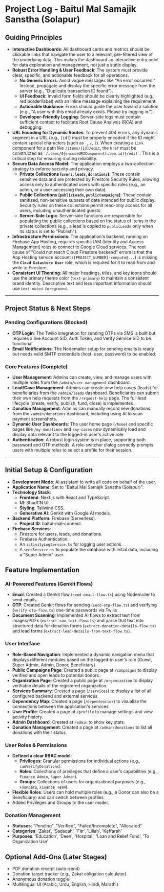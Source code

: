 # Project Log - Baitul Mal Samajik Sanstha (Solapur)

## Guiding Principles

- **Interactive Dashboards**: All dashboard cards and metrics should be clickable links that navigate the user to a relevant, pre-filtered view of the underlying data. This makes the dashboard an interactive entry point for data exploration and management, not just a static display.
- **Robust Error Handling & User Feedback**: The system must provide clear, specific, and actionable feedback for all operations.
    - **No Generic Errors**: Avoid vague messages like "An error occurred." Instead, propagate and display the specific error message from the server (e.g., "Duplicate transaction ID found").
    - **UI Feedback**: Invalid form fields should be clearly highlighted (e.g., red border/label) with an inline message explaining the requirement.
    - **Actionable Guidance**: Errors should guide the user toward a solution (e.g., "A user with this email already exists. Please try logging in.").
    - **Developer-Friendly Logging**: Server-side logs must contain sufficient context to facilitate Root Cause Analysis (RCA) and debugging.
- **URL Encoding for Dynamic Routes**: To prevent 404 errors, any dynamic segment in a URL (e.g., `[id]`) must be properly encoded if the ID might contain special characters (such as `_`, `/`, `?`). When creating a `Link` component for a path like `/items/[id]/edit`, the `href` must be constructed as `` `/items/${encodeURIComponent(item.id)}/edit` ``. This is a critical step for ensuring routing reliability.
- **Secure Data Access Model**: The application employs a two-collection strategy to enforce security and privacy.
    - **Private Collections (`users`, `leads`, `donations`)**: These contain sensitive data and are protected by Firestore Security Rules, allowing access only to authenticated users with specific roles (e.g., an admin, or a user accessing their own data).
    - **Public Collections (`publicLeads`, `publicCampaigns`)**: These contain sanitized, non-sensitive subsets of data intended for public display. Security rules on these collections permit read-only access for all users, including unauthenticated guests.
    - **Server-Side Logic**: Server-side functions are responsible for populating the public collections based on the status of items in the private collections (e.g., a lead is copied to `publicLeads` only when its status is set to "Publish").
- **Infrastructure Permissions**: The application's backend, running on Firebase App Hosting, requires specific IAM (Identity and Access Management) roles to connect to Google Cloud services. The root cause of "Could not reach Cloud Firestore backend" errors is that the App Hosting service account (`[PROJECT_NUMBER]-compute@...`) is missing the **`Cloud Datastore User`** role, which is required for it to read from and write to Firestore.
- **Consistent UI Theming**: All major headings, titles, and key icons should use the primary theme color (`text-primary`) to maintain a consistent brand identity. Descriptive text and less important information should use `text-muted-foreground`.

---

## Project Status & Next Steps

### Pending Configurations (Blocked)
- **OTP Login**: The Twilio integration for sending OTPs via SMS is built but requires a live Account SID, Auth Token, and Verify Service SID to be functional.
- **Email Notifications**: The Nodemailer setup for sending emails is ready but needs valid SMTP credentials (host, user, password) to be enabled.

### Core Features (Complete)
- **User Management**: Admins can create, view, and manage users with multiple roles from the `/admin/user-management` dashboard.
- **Lead/Case Management**: Admins can create new help cases (leads) for beneficiaries from the `/admin/leads` dashboard. Beneficiaries can submit their own help requests from the `/request-help` page. The full lead lifecycle (create, verify, publish, fund, close) is implemented.
- **Donation Management**: Admins can manually record new donations from the `/admin/donations` dashboard, including using AI to scan payment screenshots.
- **Dynamic User Dashboards**: The user home page (`/home`) and specific pages like `/my-donations` and `/my-cases` now dynamically load and display data relevant to the logged-in user's active role.
- **Authentication**: A robust login system is in place, supporting both password and OTP methods. A role-switcher dialog correctly prompts users with multiple roles to select a profile for their session.

---

## Initial Setup & Configuration

- **Development Mode**: AI assistant to write all code on behalf of the user.
- **Application Name**: Set to "Baitul Mal Samajik Sanstha (Solapur)".
- **Technology Stack**: 
  - **Frontend**: Next.js with React and TypeScript.
  - **UI**: ShadCN UI.
  - **Styling**: Tailwind CSS.
  - **Generative AI**: Genkit with Google AI models.
- **Backend Platform**: Firebase (Serverless).
  - **Project ID**: baitul-mal-connect.
- **Firebase Services**:
  - Firestore for users, leads, and donations.
  - Firebase Authentication.
  - An `activityLogService.ts` for logging user actions.
  - A `seedService.ts` to populate the database with initial data, including a "Super Admin" user.

## Feature Implementation

### AI-Powered Features (Genkit Flows)

- **Email**: Created a Genkit flow (`send-email-flow.ts`) using Nodemailer to send emails.
- **OTP**: Created Genkit flows for sending (`send-otp-flow.ts`) and verifying (`verify-otp-flow.ts`) one-time passwords via Twilio.
- **Document Scanning**: Implemented AI flows to extract text from images/PDFs (`extract-raw-text-flow.ts`) and parse that text into structured data for donation forms (`extract-donation-details-flow.ts`) and lead forms (`extract-lead-details-from-text-flow.ts`).

### User Interface
- **Role-Based Navigation**: Implemented a dynamic navigation menu that displays different modules based on the logged-in user's role (Guest, Super Admin, Admin, Donor, Beneficiary).
- **Public Campaigns Page**: Created a public page at `/campaigns` to display verified and open leads to potential donors.
- **Organization Page**: Created a public page at `/organization` to display verifiable details of the registered organization.
- **Services Summary**: Created a page (`/services`) to display a list of all configured backend and external services.
- **Dependency Map**: Created a page (`/dependencies`) to visualize the connections between the application's services.
- **User Profile**: Created a page at `/profile` to manage settings and view activity history.
- **Admin Dashboard**: Created at `/admin` to show key stats.
- **Donation Management**: Created a page at `/admin/donations` to list all donations with their status.

### User Roles & Permissions

- **Defined a clear RBAC model**:
  - **Privileges**: Granular permissions for individual actions (e.g., `canVerifyDonations`).
  - **Roles**: Collections of privileges that define a user's capabilities (e.g., `Finance Admin`, `Super Admin`).
  - **Groups**: Collections of users for organizational purposes (e.g., `Founders`, `Finance Team`).
- **Flexible Roles**: Users can hold multiple roles (e.g., a Donor can also be a Beneficiary) and can switch between profiles.
- Added Privileges and Groups to the user model.

### Donation Management

- **Statuses**: "Pending", "Verified", "Failed/Incomplete", "Allocated"
- **Categories**: 'Zakat', 'Sadaqah', 'Fitr', 'Lillah', 'Kaffarah'
- **Purposes**: 'Education', 'Deen', 'Hospital', 'Loan and Relief Fund', 'To Organization Use'


## Optional Add-Ons (Later Stages)

- PDF donation receipt (auto-send)
- Donation target tracker (e.g., Zakat obligation calculator)
- Anonymous donation toggle
- Multilingual UI (Arabic, Urdu, English, Hindi, Marathi)